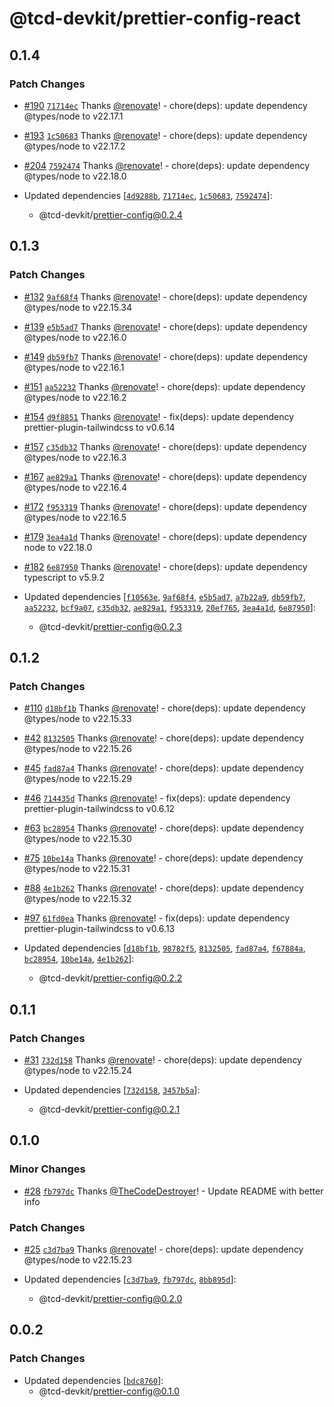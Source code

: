# @tcd-devkit/prettier-config-react

## 0.1.4

### Patch Changes

- [#190](https://github.com/TheCodeDestroyer/devkit/pull/190) [`71714ec`](https://github.com/TheCodeDestroyer/devkit/commit/71714ec8d2dc096c94f6d21728613f71d918ec82) Thanks [@renovate](https://github.com/apps/renovate)! - chore(deps): update dependency @types/node to v22.17.1

- [#193](https://github.com/TheCodeDestroyer/devkit/pull/193) [`1c50683`](https://github.com/TheCodeDestroyer/devkit/commit/1c5068327807e8ee2a663e05e33557514188d1f1) Thanks [@renovate](https://github.com/apps/renovate)! - chore(deps): update dependency @types/node to v22.17.2

- [#204](https://github.com/TheCodeDestroyer/devkit/pull/204) [`7592474`](https://github.com/TheCodeDestroyer/devkit/commit/7592474282bbad9e45bf41ce9343c86aeff72827) Thanks [@renovate](https://github.com/apps/renovate)! - chore(deps): update dependency @types/node to v22.18.0

- Updated dependencies [[`4d9288b`](https://github.com/TheCodeDestroyer/devkit/commit/4d9288b37355908643d7a8619bed61a34b8930c5), [`71714ec`](https://github.com/TheCodeDestroyer/devkit/commit/71714ec8d2dc096c94f6d21728613f71d918ec82), [`1c50683`](https://github.com/TheCodeDestroyer/devkit/commit/1c5068327807e8ee2a663e05e33557514188d1f1), [`7592474`](https://github.com/TheCodeDestroyer/devkit/commit/7592474282bbad9e45bf41ce9343c86aeff72827)]:
  - @tcd-devkit/prettier-config@0.2.4

## 0.1.3

### Patch Changes

- [#132](https://github.com/TheCodeDestroyer/devkit/pull/132) [`9af68f4`](https://github.com/TheCodeDestroyer/devkit/commit/9af68f4de855b61101d10f9684d4151af54200ad) Thanks [@renovate](https://github.com/apps/renovate)! - chore(deps): update dependency @types/node to v22.15.34

- [#139](https://github.com/TheCodeDestroyer/devkit/pull/139) [`e5b5ad7`](https://github.com/TheCodeDestroyer/devkit/commit/e5b5ad707555cf688376e0a27beea52b2ad69517) Thanks [@renovate](https://github.com/apps/renovate)! - chore(deps): update dependency @types/node to v22.16.0

- [#149](https://github.com/TheCodeDestroyer/devkit/pull/149) [`db59fb7`](https://github.com/TheCodeDestroyer/devkit/commit/db59fb79dfc9df6c4fb47515f36030c91c7a9a79) Thanks [@renovate](https://github.com/apps/renovate)! - chore(deps): update dependency @types/node to v22.16.1

- [#151](https://github.com/TheCodeDestroyer/devkit/pull/151) [`aa52232`](https://github.com/TheCodeDestroyer/devkit/commit/aa5223295416d954638a64bd587442f80b33b04e) Thanks [@renovate](https://github.com/apps/renovate)! - chore(deps): update dependency @types/node to v22.16.2

- [#154](https://github.com/TheCodeDestroyer/devkit/pull/154) [`d9f8851`](https://github.com/TheCodeDestroyer/devkit/commit/d9f885153a922a7ad4914d4fa07a35fdd456a466) Thanks [@renovate](https://github.com/apps/renovate)! - fix(deps): update dependency prettier-plugin-tailwindcss to v0.6.14

- [#157](https://github.com/TheCodeDestroyer/devkit/pull/157) [`c35db32`](https://github.com/TheCodeDestroyer/devkit/commit/c35db32aa4f3f690f32894468b68fe82b3e03dc3) Thanks [@renovate](https://github.com/apps/renovate)! - chore(deps): update dependency @types/node to v22.16.3

- [#167](https://github.com/TheCodeDestroyer/devkit/pull/167) [`ae829a1`](https://github.com/TheCodeDestroyer/devkit/commit/ae829a19461615436e9aca120a3a5256d995474d) Thanks [@renovate](https://github.com/apps/renovate)! - chore(deps): update dependency @types/node to v22.16.4

- [#172](https://github.com/TheCodeDestroyer/devkit/pull/172) [`f953319`](https://github.com/TheCodeDestroyer/devkit/commit/f9533194c0fb7254b9afcca3cb37608f107710d0) Thanks [@renovate](https://github.com/apps/renovate)! - chore(deps): update dependency @types/node to v22.16.5

- [#179](https://github.com/TheCodeDestroyer/devkit/pull/179) [`3ea4a1d`](https://github.com/TheCodeDestroyer/devkit/commit/3ea4a1d4d717296aa33034901172c4d47a2f87b1) Thanks [@renovate](https://github.com/apps/renovate)! - chore(deps): update dependency node to v22.18.0

- [#182](https://github.com/TheCodeDestroyer/devkit/pull/182) [`6e87950`](https://github.com/TheCodeDestroyer/devkit/commit/6e8795015a09291130de01a0e2e289234570c5e4) Thanks [@renovate](https://github.com/apps/renovate)! - chore(deps): update dependency typescript to v5.9.2

- Updated dependencies [[`f10563e`](https://github.com/TheCodeDestroyer/devkit/commit/f10563ef62419ff8802492a6908670c68e45ab93), [`9af68f4`](https://github.com/TheCodeDestroyer/devkit/commit/9af68f4de855b61101d10f9684d4151af54200ad), [`e5b5ad7`](https://github.com/TheCodeDestroyer/devkit/commit/e5b5ad707555cf688376e0a27beea52b2ad69517), [`a7b22a9`](https://github.com/TheCodeDestroyer/devkit/commit/a7b22a95cfff4390814bc7c5801b79cd7495ab8d), [`db59fb7`](https://github.com/TheCodeDestroyer/devkit/commit/db59fb79dfc9df6c4fb47515f36030c91c7a9a79), [`aa52232`](https://github.com/TheCodeDestroyer/devkit/commit/aa5223295416d954638a64bd587442f80b33b04e), [`bcf9a07`](https://github.com/TheCodeDestroyer/devkit/commit/bcf9a0785460df325ccf7cc0350a2576235ec216), [`c35db32`](https://github.com/TheCodeDestroyer/devkit/commit/c35db32aa4f3f690f32894468b68fe82b3e03dc3), [`ae829a1`](https://github.com/TheCodeDestroyer/devkit/commit/ae829a19461615436e9aca120a3a5256d995474d), [`f953319`](https://github.com/TheCodeDestroyer/devkit/commit/f9533194c0fb7254b9afcca3cb37608f107710d0), [`20ef765`](https://github.com/TheCodeDestroyer/devkit/commit/20ef765e7ac2dcbabd9a4b55086bb2656d46c425), [`3ea4a1d`](https://github.com/TheCodeDestroyer/devkit/commit/3ea4a1d4d717296aa33034901172c4d47a2f87b1), [`6e87950`](https://github.com/TheCodeDestroyer/devkit/commit/6e8795015a09291130de01a0e2e289234570c5e4)]:
  - @tcd-devkit/prettier-config@0.2.3

## 0.1.2

### Patch Changes

- [#110](https://github.com/TheCodeDestroyer/devkit/pull/110) [`d18bf1b`](https://github.com/TheCodeDestroyer/devkit/commit/d18bf1b5c1fb36923ca847e8831de30e07763b24) Thanks [@renovate](https://github.com/apps/renovate)! - chore(deps): update dependency @types/node to v22.15.33

- [#42](https://github.com/TheCodeDestroyer/devkit/pull/42) [`8132505`](https://github.com/TheCodeDestroyer/devkit/commit/8132505b81dccb163c689a98495ac18f47e35e02) Thanks [@renovate](https://github.com/apps/renovate)! - chore(deps): update dependency @types/node to v22.15.26

- [#45](https://github.com/TheCodeDestroyer/devkit/pull/45) [`fad87a4`](https://github.com/TheCodeDestroyer/devkit/commit/fad87a46ccae63b816ea3a4223c825972a5d6a08) Thanks [@renovate](https://github.com/apps/renovate)! - chore(deps): update dependency @types/node to v22.15.29

- [#46](https://github.com/TheCodeDestroyer/devkit/pull/46) [`714435d`](https://github.com/TheCodeDestroyer/devkit/commit/714435d2af47d52db569e8b635e0379ba2493208) Thanks [@renovate](https://github.com/apps/renovate)! - fix(deps): update dependency prettier-plugin-tailwindcss to v0.6.12

- [#63](https://github.com/TheCodeDestroyer/devkit/pull/63) [`bc28954`](https://github.com/TheCodeDestroyer/devkit/commit/bc2895460827e304b48419284cf23b255efbfd45) Thanks [@renovate](https://github.com/apps/renovate)! - chore(deps): update dependency @types/node to v22.15.30

- [#75](https://github.com/TheCodeDestroyer/devkit/pull/75) [`10be14a`](https://github.com/TheCodeDestroyer/devkit/commit/10be14a7edf75db5ce9f4ed508ac3e6c749ae941) Thanks [@renovate](https://github.com/apps/renovate)! - chore(deps): update dependency @types/node to v22.15.31

- [#88](https://github.com/TheCodeDestroyer/devkit/pull/88) [`4e1b262`](https://github.com/TheCodeDestroyer/devkit/commit/4e1b2623e664c2f044773aa99a4776d24f67a230) Thanks [@renovate](https://github.com/apps/renovate)! - chore(deps): update dependency @types/node to v22.15.32

- [#97](https://github.com/TheCodeDestroyer/devkit/pull/97) [`61fd0ea`](https://github.com/TheCodeDestroyer/devkit/commit/61fd0ea5ca21032ad0751eac9773271f77115094) Thanks [@renovate](https://github.com/apps/renovate)! - fix(deps): update dependency prettier-plugin-tailwindcss to v0.6.13

- Updated dependencies [[`d18bf1b`](https://github.com/TheCodeDestroyer/devkit/commit/d18bf1b5c1fb36923ca847e8831de30e07763b24), [`98782f5`](https://github.com/TheCodeDestroyer/devkit/commit/98782f587a22804728ad38b3d7966bc3619efe58), [`8132505`](https://github.com/TheCodeDestroyer/devkit/commit/8132505b81dccb163c689a98495ac18f47e35e02), [`fad87a4`](https://github.com/TheCodeDestroyer/devkit/commit/fad87a46ccae63b816ea3a4223c825972a5d6a08), [`f67884a`](https://github.com/TheCodeDestroyer/devkit/commit/f67884a4c73859d36ae1e43cfb272f5cd9e134ca), [`bc28954`](https://github.com/TheCodeDestroyer/devkit/commit/bc2895460827e304b48419284cf23b255efbfd45), [`10be14a`](https://github.com/TheCodeDestroyer/devkit/commit/10be14a7edf75db5ce9f4ed508ac3e6c749ae941), [`4e1b262`](https://github.com/TheCodeDestroyer/devkit/commit/4e1b2623e664c2f044773aa99a4776d24f67a230)]:
  - @tcd-devkit/prettier-config@0.2.2

## 0.1.1

### Patch Changes

- [#31](https://github.com/TheCodeDestroyer/devkit/pull/31) [`732d158`](https://github.com/TheCodeDestroyer/devkit/commit/732d158f007bcbf1c7770bc4c8111dd6dc756080) Thanks [@renovate](https://github.com/apps/renovate)! - chore(deps): update dependency @types/node to v22.15.24

- Updated dependencies [[`732d158`](https://github.com/TheCodeDestroyer/devkit/commit/732d158f007bcbf1c7770bc4c8111dd6dc756080), [`3457b5a`](https://github.com/TheCodeDestroyer/devkit/commit/3457b5ab1816e2cb04ed90935ff2d5572cb86f83)]:
  - @tcd-devkit/prettier-config@0.2.1

## 0.1.0

### Minor Changes

- [#28](https://github.com/TheCodeDestroyer/devkit/pull/28) [`fb797dc`](https://github.com/TheCodeDestroyer/devkit/commit/fb797dc8d6f47e4535e7a206a4a5f1c8f979db45) Thanks [@TheCodeDestroyer](https://github.com/TheCodeDestroyer)! - Update README with better info

### Patch Changes

- [#25](https://github.com/TheCodeDestroyer/devkit/pull/25) [`c3d7ba9`](https://github.com/TheCodeDestroyer/devkit/commit/c3d7ba9c3097a1780167dbb84e5217dbe4b2bae3) Thanks [@renovate](https://github.com/apps/renovate)! - chore(deps): update dependency @types/node to v22.15.23

- Updated dependencies [[`c3d7ba9`](https://github.com/TheCodeDestroyer/devkit/commit/c3d7ba9c3097a1780167dbb84e5217dbe4b2bae3), [`fb797dc`](https://github.com/TheCodeDestroyer/devkit/commit/fb797dc8d6f47e4535e7a206a4a5f1c8f979db45), [`8bb895d`](https://github.com/TheCodeDestroyer/devkit/commit/8bb895db1de203039b65b05dc58528c752f6feea)]:
  - @tcd-devkit/prettier-config@0.2.0

## 0.0.2

### Patch Changes

- Updated dependencies [[`bdc8760`](https://github.com/TheCodeDestroyer/devkit/commit/bdc87609699071b2624c35a62437a315ee2baec6)]:
  - @tcd-devkit/prettier-config@0.1.0

